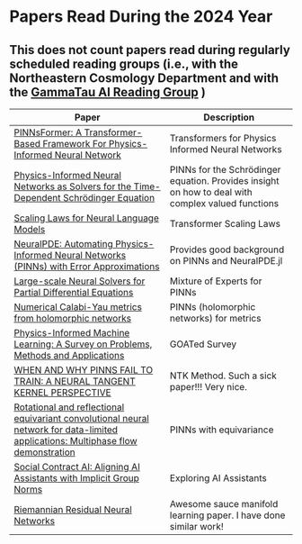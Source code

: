 # Papers Read During the 2024 Year

## This does not count papers read during regularly scheduled reading groups (i.e., with the Northeastern Cosmology Department and with the [GammaTau AI Reading Group](https://github.com/GammaTauAI/WeeklyReadingsArchive) )

| Paper | Description | 
|-------| ------------| 
| [PINNsFormer: A Transformer-Based Framework For Physics-Informed Neural Network](https://arxiv.org/abs/2307.11833) | Transformers for Physics Informed Neural Networks |
| [Physics-Informed Neural Networks as Solvers for the Time-Dependent Schrödinger Equation](https://arxiv.org/pdf/2210.12522.pdf) | PINNs for the Schrödinger equation. Provides insight on how to deal with complex valued functions |
| [Scaling Laws for Neural Language Models](https://arxiv.org/pdf/2001.08361.pdf) | Transformer Scaling Laws |
| [NeuralPDE: Automating Physics-Informed Neural Networks (PINNs) with Error Approximations](https://arxiv.org/pdf/2107.09443.pdf) | Provides good background on PINNs and NeuralPDE.jl |
| [Large-scale Neural Solvers for Partial Differential Equations](https://arxiv.org/pdf/2009.03730.pdf) | Mixture of Experts for PINNs |
| [Numerical Calabi-Yau metrics from holomorphic networks](https://arxiv.org/pdf/2012.04797.pdf) | PINNs (holomorphic networks) for metrics |
| [Physics-Informed Machine Learning: A Survey on Problems, Methods and Applications](https://arxiv.org/pdf/2211.08064.pdf) | GOATed Survey |
| [WHEN AND WHY PINNS FAIL TO TRAIN: A NEURAL TANGENT KERNEL PERSPECTIVE](https://arxiv.org/pdf/2007.14527.pdf) | NTK Method. Such a sick paper!!! Very nice. |
| [Rotational and reflectional equivariant convolutional neural network for data-limited applications: Multiphase flow demonstration](https://pubs.aip.org/aip/pof/article/33/10/103323/1064980/Rotational-and-reflectional-equivariant) | PINNs with equivariance |
| [Social Contract AI: Aligning AI Assistants with Implicit Group Norms](https://arxiv.org/pdf/2310.17769.pdf) | Exploring AI Assistants |
| [Riemannian Residual Neural Networks](https://arxiv.org/pdf/2310.10013.pdf) | Awesome sauce manifold learning paper. I have done similar work! |
